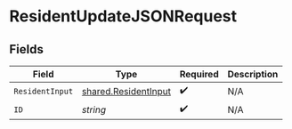 # ResidentUpdateJSONRequest


## Fields

| Field                                                        | Type                                                         | Required                                                     | Description                                                  |
| ------------------------------------------------------------ | ------------------------------------------------------------ | ------------------------------------------------------------ | ------------------------------------------------------------ |
| `ResidentInput`                                              | [shared.ResidentInput](../../models/shared/residentinput.md) | :heavy_check_mark:                                           | N/A                                                          |
| `ID`                                                         | *string*                                                     | :heavy_check_mark:                                           | N/A                                                          |
